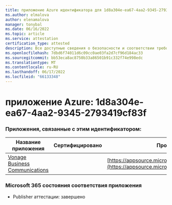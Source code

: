 ```yaml
---
title: приложение Azure идентификатора для 1d8a304e-ea67-4aa2-9345-2793419cf83f
ms.author: elmalova
author: elenamalova
manager: tonybal
ms.date: 06/16/2022
ms.topic: article
ms.service: attestation
certification_type: attested
description: Все доступные сведения о безопасности и соответствии требованиям для 1d8a304e-ea67-4aa2-9345-2793419cf83f.
ms.openlocfilehash: 7dbd6f74011d6c09cc0ae03fa2d7cf96d184ac33
ms.sourcegitcommit: bb53eca8ac8750b33a86501b91c332f74e998edc
ms.translationtype: MT
ms.contentlocale: ru-RU
ms.lasthandoff: 06/17/2022
ms.locfileid: "66133348"
---
```

# <a name="azure-app-id-1d8a304e-ea67-4aa2-9345-2793419cf83f"></a>приложение Azure: 1d8a304e-ea67-4aa2-9345-2793419cf83f


### <a name="apps-associated-with-this-id"></a>Приложения, связанные с этим идентификатором:
| **Название приложения** | **Сертифицировано** | **Просмотр в AppSource** |
|--------------|---------------|-----------------------|
| [Vonage Business Communications](../forward/WA200002988.md) |  | [https://appsource.microsoft.com/product/office/WA200002988](https://appsource.microsoft.com/product/office/WA200002988) |

### <a name="microsoft-365-app-compliance-status"></a>Microsoft 365 состояния соответствия приложения
- Publisher аттестации: завершено
